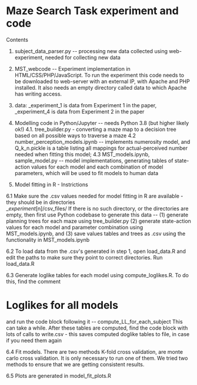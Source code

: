 # Maze Search Task experiment and code

Contents

1. subject_data_parser.py -- processing new data collected using web-experiment, needed for collecting new data
   
2. MST_webcode  -- Experiment implementation in HTML/CSS/PHP/JavaScript. To run the experiment this code needs to be downloaded to web-server with an external IP, with Apache and PHP installed. It also needs an empty directory called data to which Apache has writing access.

3. data: _experiment_1 is data from Experiment 1 in the paper, _experiment_4 is data from Experiment 2 in the paper

4. Modelling code in Python/Jupyter -- needs Python 3.8 (but higher likely ok!)
   4.1. tree_builder.py - converting a maze map to a decision tree based on all possible ways to traverse a maze
   4.2 number_perception_models.ipynb -- implements numerosity model, and Q_k_n.pickle is a table listing all mappings for actual-perceived number needed when fitting this model; 
   4.3 MST_models.ipynb, sample_model.py -- model implementations, generating tables of state-action values for each model and each combination of model parameters, which will be used to fit models to human data

6. Model fitting in R - Instrictions


6.1 
Make sure the .csv values needed for model fitting in R are available - they should be in directories      
__experiment_[n]/csv_files/
If there is no such directory, or the directories are empty, then first
use Python codebase to generate this data -- (1) generate planning trees for each maze using tree_builder.py (2) generate state-action values for each model and parameter combination using MST_models.ipynb, and (3) save values tables and trees as .csv using the functionality in MST_models.ipynb

6.2 To load data from the .csv's generated in step 1, open load_data.R and edit the paths to make sure they point to correct directories. Run load_data.R

6.3 Generate loglike tables for each model using compute_loglikes.R. To do this, find the comment
# Loglikes for all models
and run the code block following it -- compute_LL_for_each_subject 
This can take a while.
After these tables are computed, find the code block with lots of calls to write.csv - this saves computed doglike tables to file, in case if you need them again

6.4 Fit models. There are two methods K-fold cross validation, are monte carlo cross validation. It is only necessary to run one of them. We tried two methods to ensure that we are getting consistent results.

6.5 Plots are generated in model_fit_plots.R




